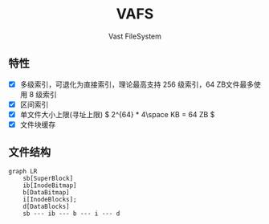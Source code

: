 <h1 align="center"> VAFS </h1>
<p align="center"> Vast FileSystem </p>

## 特性

- [x] 多级索引，可退化为直接索引，理论最高支持 256 级索引，64 ZB文件最多使用 8 级索引
- [x] 区间索引
- [x] 单文件大小上限(寻址上限) $ 2^{64} * 4\space KB = 64 ZB $
- [x] 文件块缓存

## 文件结构

```mermaid
graph LR
    sb[SuperBlock]
    ib[InodeBitmap]
    b[DataBitmap]
    i[InodeBlocks];
    d[DataBlocks]
    sb --- ib --- b --- i --- d  
```